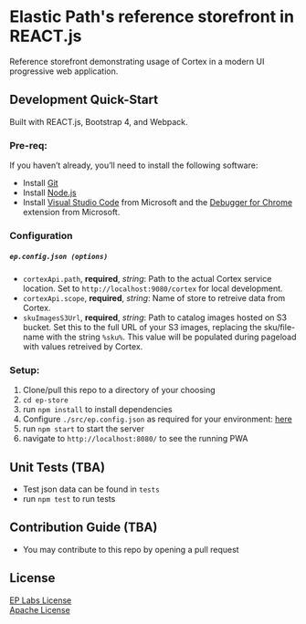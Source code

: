# Elastic Path's reference storefront in REACT.js

Reference storefront demonstrating usage of Cortex in a modern UI progressive web application.

## Development Quick-Start
Built with REACT.js, Bootstrap 4, and Webpack.

### Pre-req:
If you haven’t already, you’ll need to install the following software:
* Install [Git](https://git-scm.com/downloads)
* Install [Node.js](https://nodejs.org/en/download/)
* Install [Visual Studio Code](https://code.visualstudio.com/) from Microsoft and the [Debugger for Chrome](https://marketplace.visualstudio.com/items?itemName=msjsdiag.debugger-for-chrome) extension from Microsoft.

### Configuration
##### `ep.config.json (options)`

 - `cortexApi.path`, **required**, *string*:
Path to the actual Cortex service location. Set to `http://localhost:9080/cortex` for local development.
 - `cortexApi.scope`, **required**, *string*:
Name of store to retreive data from Cortex.
 - `skuImagesS3Url`, **required**, *string*:
 Path to catalog images hosted on S3 bucket. Set this to the full URL of your S3 images, replacing the sku/file-name with the string `%sku%`. This value will be populated during pageload with values retreived by Cortex.

### Setup:
1. Clone/pull this repo to a directory of your choosing
2. `cd ep-store`
3. run `npm install` to install dependencies
4. Configure `./src/ep.config.json` as required for your environment: [here](#configuration)
5. run `npm start` to start the server
6. navigate to `http://localhost:8080/` to see the running PWA

## Unit Tests (TBA)
* Test json data can be found in `tests`
* run `npm test` to run tests

## Contribution Guide (TBA)
* You may contribute to this repo by opening a pull request

## License
[EP Labs License](https://github.com/shaunmaharaj/ep-store/blob/master/EP_LICENSE)<br/>
[Apache License](https://github.com/shaunmaharaj/ep-store/blob/master/LICENSE)